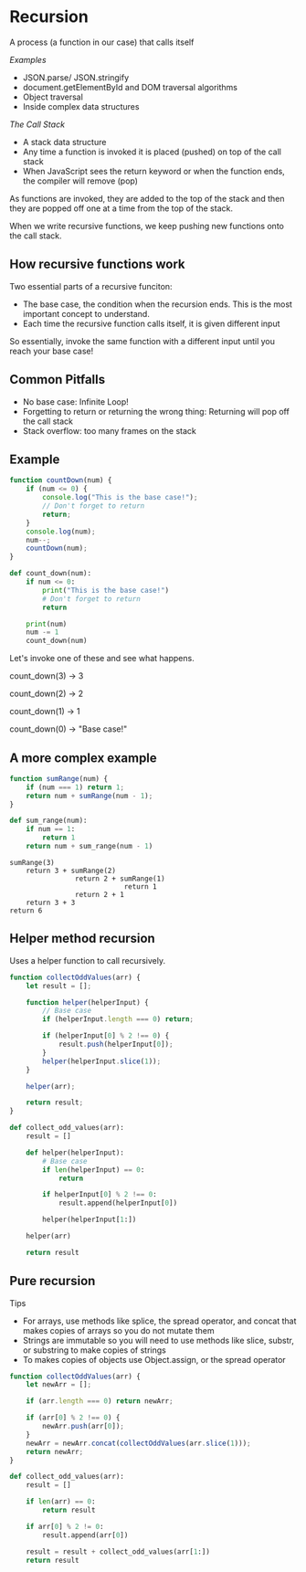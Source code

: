 # Recursion

A process (a function in our case) that calls itself

_Examples_

-   JSON.parse/ JSON.stringify
-   document.getElementById and DOM traversal algorithms
-   Object traversal
-   Inside complex data structures

_The Call Stack_

-   A stack data structure
-   Any time a function is invoked it is placed (pushed) on top of the call stack
-   When JavaScript sees the return keyword or when the function ends, the compiler will remove (pop)

As functions are invoked, they are added to the top of the stack and then they are popped off one at a time from the top of the stack.

When we write recursive functions, we keep pushing new functions onto the call stack.

## How recursive functions work

Two essential parts of a recursive funciton:

-   The base case, the condition when the recursion ends. This is the most important concept to understand.
-   Each time the recursive function calls itself, it is given different input

So essentially, invoke the same function with a different input until you reach your base case!

## Common Pitfalls

-   No base case: Infinite Loop!
-   Forgetting to return or returning the wrong thing: Returning will pop off the call stack
-   Stack overflow: too many frames on the stack

## Example

```js
function countDown(num) {
    if (num <= 0) {
        console.log("This is the base case!");
        // Don't forget to return
        return;
    }
    console.log(num);
    num--;
    countDown(num);
}
```

```py
def count_down(num):
    if num <= 0:
        print("This is the base case!")
        # Don't forget to return
        return

    print(num)
    num -= 1
    count_down(num)
```

Let's invoke one of these and see what happens.

count_down(3)
-> 3

count_down(2)
-> 2

count_down(1)
-> 1

count_down(0)
-> "Base case!"

## A more complex example

```js
function sumRange(num) {
    if (num === 1) return 1;
    return num + sumRange(num - 1);
}
```

```py
def sum_range(num):
    if num == 1:
        return 1
    return num + sum_range(num - 1)
```

```
sumRange(3)
    return 3 + sumRange(2)
                return 2 + sumRange(1)
                            return 1
                return 2 + 1
    return 3 + 3
return 6
```

## Helper method recursion

Uses a helper function to call recursively.

```js
function collectOddValues(arr) {
    let result = [];

    function helper(helperInput) {
        // Base case
        if (helperInput.length === 0) return;

        if (helperInput[0] % 2 !== 0) {
            result.push(helperInput[0]);
        }
        helper(helperInput.slice(1));
    }

    helper(arr);

    return result;
}
```

```py
def collect_odd_values(arr):
    result = []

    def helper(helperInput):
        # Base case
        if len(helperInput) == 0:
            return

        if helperInput[0] % 2 !== 0:
            result.append(helperInput[0])

        helper(helperInput[1:])

    helper(arr)

    return result
```

## Pure recursion

Tips

-   For arrays, use methods like splice, the spread operator, and concat that makes copies of arrays so you do not mutate them
-   Strings are immutable so you will need to use methods like slice, substr, or substring to make copies of strings
-   To makes copies of objects use Object.assign, or the spread operator

```js
function collectOddValues(arr) {
    let newArr = [];

    if (arr.length === 0) return newArr;

    if (arr[0] % 2 !== 0) {
        newArr.push(arr[0]);
    }
    newArr = newArr.concat(collectOddValues(arr.slice(1)));
    return newArr;
}
```

```py
def collect_odd_values(arr):
    result = []

    if len(arr) == 0:
        return result

    if arr[0] % 2 != 0:
        result.append(arr[0])

    result = result + collect_odd_values(arr[1:])
    return result
```
